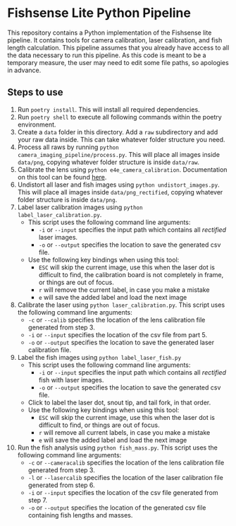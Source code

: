 # Fishsense Lite Python Pipeline
This repository contains a Python implementation of the Fishsense lite pipeline. It contains tools for camera calibration, laser calibration, and fish length calculation. This pipeline assumes that you already have access to all the data necessary to run this pipeline. As this code is meant to be a temporary measure, the user may need to edit some file paths, so apologies in advance. 

## Steps to use
1. Run `poetry install`. This will install all required dependencies.
2. Run `poetry shell` to execute all following commands within the poetry environment.
3. Create a `data` folder in this directory. Add a `raw` subdirectory and add your raw data inside. This can take whatever folder structure you need. 
4. Process all raws by running `python camera_imaging_pipeline/process.py`. This will place all images inside `data/png`, copying whatever folder structure is inside `data/raw`.
4. Calibrate the lens using `python e4e_camera_calibration`. Documentation on this tool can be found [here](https://github.com/UCSD-E4E/e4e-camera-calibration).
5. Undistort all laser and fish images using `python undistort_images.py`. This will place all images inside `data/png_rectified`, copying whatever folder structure is inside `data/png`.
6. Label laser calibration images using `python label_laser_calibration.py`. 
     * This script uses the following command line arguments: 
        * `-i` or `--input` specifies the input path which contains all *rectified* laser images.
        * `-o` or `--output` specifies the location to save the generated csv file.
     * Use the following key bindings when using this tool: 
        * `ESC` will skip the current image, use this when the laser dot is difficult to find, the calibration board is not completely in frame, or things are out of focus.
        * `r` will remove the current label, in case you make a mistake
        * `e` will save the added label and load the next image
7. Calibrate the laser using `python laser_calibration.py`. This script uses the following command line arguments:
     * `-c` or `--calib` specifies the location of the lens calibration file generated from step 3. 
     * `-i` or `--input` specifies the location of the csv file from part 5. 
     * `-o` or `--output` specifies the location to save the generated laser calibration file.
8. Label the fish images using `python label_laser_fish.py`
     * This script uses the following command line arguments: 
        * `-i` or `--input` specifies the input path which contains all *rectified* fish with laser images.
        * `-o` or `--output` specifies the location to save the generated csv file.
     * Click to label the laser dot, snout tip, and tail fork, in that order. 
     * Use the following key bindings when using this tool: 
        * `ESC` will skip the current image, use this when the laser dot is difficult to find, or things are out of focus.
        * `r` will remove all current labels, in case you make a mistake
        * `e` will save the added label and load the next image
9. Run the fish analysis using `python fish_mass.py`. This script uses the following command line arguments: 
     * `-c` or `--cameracalib` specifies the location of the lens calibration file generated from step 3. 
     * `-l` or `--lasercalib` specifies the location of the laser calibration file generated from step 6.
     * `-i` or `--input` specifies the location of the csv file generated from step 7.
     * `-o` or `--output` specifies the location of the generated csv file containing fish lengths and masses. 
